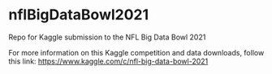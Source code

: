 # nflBigDataBowl2021
Repo for Kaggle submission to the NFL Big Data Bowl 2021

For more information on this Kaggle competition and data downloads, follow this link: https://www.kaggle.com/c/nfl-big-data-bowl-2021
